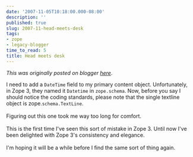 ```yaml
---
date: '2007-11-05T10:18:00.000-08:00'
description: ''
published: true
slug: 2007-11-head-meets-desk
tags:
- zope
- legacy-blogger
time_to_read: 5
title: Head meets desk
---
```


*This was originally posted on blogger [here](https://pydanny.blogspot.com/2007/11/head-meets-desk.html)*.

I need to add a `DateTime` field to my primary content object.   Unfortunately, in Zope 3, they named it `Datetime` in `zope.schema`.  Now, before you say I should notice the coding standards, please note that the single textline object is zope.`schema.TextLine`.<br /><br />Figuring out this one took me way too long for comfort.<br /><br />This is the first time I've seen this sort of mistake in Zope 3.  Until now I've been delighted with Zope 3's consistency and elegance. <br /><br />I'm hoping it will be a while before I find the same sort of thing again.